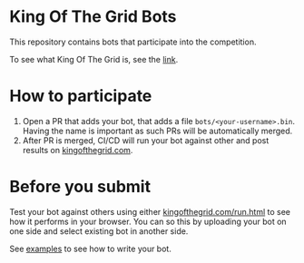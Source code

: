 # King Of The Grid Bots

This repository contains bots that participate into the competition.

To see what King Of The Grid is, see the [link](https://github.com/kingofthegrid/king-of-the-grid?tab=readme-ov-file#king-of-the-grid).

# How to participate

1. Open a PR that adds your bot, that adds a file `bots/<your-username>.bin`.
   Having the name is important as such PRs will be automatically merged.
2. After PR is merged, CI/CD will run your bot against other and post results on [kingofthegrid.com](https://kingofthegrid.com).

# Before you submit

Test your bot against others using either [kingofthegrid.com/run.html](https://kingofthegrid.com/run.html) to see how it performs in your browser. You can so this by uploading your bot on one side and select existing bot in another side.

See [examples](https://github.com/kingofthegrid/king-of-the-grid/examples) to see how to write your bot. 